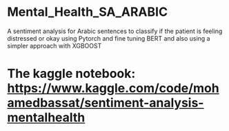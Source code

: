 # Mental_Health_SA_ARABIC
A sentiment analysis for Arabic sentences to classify if the patient is feeling distressed or okay using Pytorch and fine tuning BERT and also using a simpler approach with XGBOOST
# The kaggle notebook: https://www.kaggle.com/code/mohamedbassat/sentiment-analysis-mentalhealth
